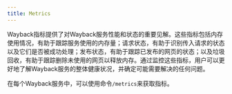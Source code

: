 ```yaml
---
title: Metrics
---
```


Wayback指标提供了对Wayback服务性能和状态的重要见解。这些指标包括内存使用情况，有助于跟踪服务使用的内存量；请求状态，有助于识别传入请求的状态以及它们是否被成功处理；发布状态，有助于跟踪已发布的网页的状态；以及垃圾回收，有助于跟踪删除未使用的网页以释放内存。通过监控这些指标，用户可以更好地了解Wayback服务的整体健康状况，并确定可能需要解决的任何问题。

在每个Wayback服务中，可以使用命令`/metrics`来获取指标。
